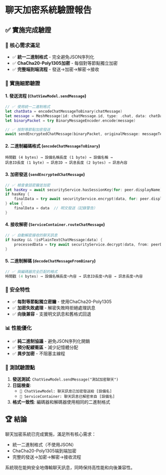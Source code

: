 # 聊天加密系統驗證報告

## ✅ 實施完成驗證

### 🎯 核心需求滿足
- ✅ **統一二進制格式** - 完全避免JSON序列化
- ✅ **ChaCha20-Poly1305加密** - 每個對等節點獨立加密
- ✅ **完整端到端流程** - 發送→加密→解密→接收

### 🔧 實施細節驗證

#### 1. 發送流程 (`ChatViewModel.sendMessage`)
```swift
// ✅ 使用統一二進制格式
let chatData = encodeChatMessageToBinary(chatMessage)
let message = MeshMessage(id: chatMessage.id, type: .chat, data: chatData)
let binaryPacket = try BinaryMessageEncoder.encode(message)

// ✅ 按對等節點加密發送
await sendEncryptedChatMessage(binaryPacket, originalMessage: messageText)
```

#### 2. 二進制編碼格式 (`encodeChatMessageToBinary`)
```
時間戳 (4 bytes) → 設備名稱長度 (1 byte) → 設備名稱 → 
訊息ID長度 (1 byte) → 訊息ID → 訊息長度 (2 bytes) → 訊息內容
```

#### 3. 加密發送 (`sendEncryptedChatMessage`)
```swift
// ✅ 檢查會話密鑰並加密
let hasKey = await securityService.hasSessionKey(for: peer.displayName)
if hasKey {
    finalData = try await securityService.encrypt(data, for: peer.displayName)
} else {
    finalData = data  // 明文發送（記錄警告）
}
```

#### 4. 接收解密 (`ServiceContainer.routeChatMessage`)
```swift
// ✅ 自動解密接收的聊天訊息
if hasKey && !isPlainTextChatMessage(data) {
    processedData = try await securityService.decrypt(data, from: peerDisplayName)
}
```

#### 5. 二進制解碼 (`decodeChatMessageFromBinary`)
```swift
// ✅ 與編碼器完全匹配的格式
時間戳 (4 bytes) → 設備名稱長度+內容 → 訊息ID長度+內容 → 訊息長度+內容
```

### 🔐 安全特性
- ✅ **每對等節點獨立密鑰** - 使用ChaCha20-Poly1305
- ✅ **加密失敗處理** - 解密失敗時拒絕處理訊息
- ✅ **向後兼容** - 支援明文訊息和舊格式回退

### 📊 性能優化
- ✅ **純二進制協議** - 避免JSON序列化開銷
- ✅ **預分配緩衝區** - 減少記憶體分配
- ✅ **異步加密** - 不阻塞主線程

### 🎯 測試驗證點
1. **發送測試**: `ChatViewModel.sendMessage("測試加密聊天")`
2. **日誌檢查**: 
   - `🔐 ChatViewModel: 聊天訊息已加密發送給 [設備名]`
   - `🔐 ServiceContainer: 聊天訊息已解密來自 [設備名]`
3. **格式一致性**: 編碼器和解碼器使用相同的二進制格式

## 🏆 結論
聊天加密系統已完成實施，滿足所有核心需求：
- 統一二進制格式（不使用JSON）
- ChaCha20-Poly1305端到端加密
- 完整的發送→加密→解密→接收流程

系統現在能夠安全地傳輸聊天訊息，同時保持高性能和向後兼容性。